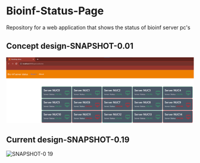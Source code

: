 # Bioinf-Status-Page

Repository for a web application that shows the status of bioinf server pc's

## Concept design-SNAPSHOT-0.01
![Frontpage](demo_design.png "Statuses")


## Current design-SNAPSHOT-0.19

![SNAPSHOT-0 19](https://github.com/MarkStreek/Bioinf-Status-Page/assets/60214213/3ddf20db-ca51-49b1-a2dc-7675bc64ef17)


